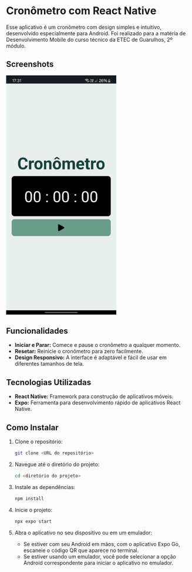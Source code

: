# Cronômetro com React Native

Esse aplicativo é um cronômetro com design simples e intuitivo, desenvolvido especialmente para Android. Foi realizado para a matéria de Desenvolvimento Mobile do curso técnico da ETEC de Guarulhos, 2º módulo.

## Screenshots

<img src="src/assets/screenshot.jpeg" alt="Screenshot da calculadora" width="300" />

## Funcionalidades

- **Iniciar e Parar:** Comece e pause o cronômetro a qualquer momento.
- **Resetar:** Reinicie o cronômetro para zero facilmente.
- **Design Responsivo:** A interface é adaptável e fácil de usar em diferentes tamanhos de tela.

## Tecnologias Utilizadas

- **React Native:** Framework para construção de aplicativos móveis.
- **Expo:** Ferramenta para desenvolvimento rápido de aplicativos React Native.

## Como Instalar

1. Clone o repositório:
    ```bash
    git clone <URL do repositório>
    ```
2. Navegue até o diretório do projeto:
    ```bash
    cd <diretório do projeto>
    ```
3. Instale as dependências:
    ```bash
    npm install
    ```
4. Inicie o projeto:
    ```bash
    npx expo start
    ```
5. Abra o aplicativo no seu dispositivo ou em um emulador:

   - Se estiver com seu Android em mãos, com o aplicativo Expo Go, escaneie o código QR que aparece no terminal.
   - Se estiver usando um emulador, você pode selecionar a opção Android correspondente para iniciar o aplicativo no emulador.
